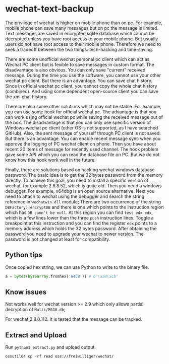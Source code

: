 # wechat-text-backup
The privilege of wechat is higher on mobile phone than on pc. For example, mobile phone can save many messages but on pc the
message is limited. Text messages are saved in encrypted sqlite database which cannot be decrypted unless you have root access
to your mobile phone. But usually users do not have root access to their mobile phone. Therefore we need to seek a tradeoff between
the two things: tech-hacking and time-saving.

There are some unofficial wechat personal pc client which can act as Wechat PC client but is fexible to save messages in custom
format. The disadvantage is also obvious. You can only save "current" received message. During the time you use the software, you
cannot use your other wechat pc client. But there is an advantage. You can save chat history. Since in official wechat pc client,
you cannot copy the whole chat history (combined). And using some dependent open-source client you can save the xml chat history.

There are also some other solutions which may not be stable. For example, you can use some hook for official wechat pc.
The advantage is that you can work using official wechat pc while saving the received message out of the box. The disadvantage 
is that you can only use specific version of Windows wechat pc client (other OS is not supported, as I have searched GitHub).
Also, the sent message of yourself through PC client is not saved. But there is an advantage. You can enable recent message sync when you approve the logging of PC wechat client on phone. Then you have about recent 20 items of message for recently used channel. The hook problem
gave some API which you can read the database file on PC. But we do not know how this hook work well in the future.

Finally, there are solutions based on hacking wechat windows database password. The basic idea is to get the 32 bytes password from the memory directly. To achieve this goal, you need to install a specific version of wechat, for example 2.6.8.52, which is quite old. Then you need a windows debugger. For example, x64dbg is
an open source alternative. Next you need to attach to wechat using the debugger and search the string reference in
`wechatwin.dll` module; There are two occurrence of the string `DBFactory::encryptDB` and there is one which points to the
instruction region which has `DB cann't be null`. At this region you can find `test edx edx`, which is a few lines lower than
the three `push` instruction lines. Toggle a breakpoint at this instruction and you can find the register `edx` points to a
memory address which holds the 32 bytes password. After obtaining the password you need to upgrade your wechat to newer version. The password is not changed at least for compatibility.

## Python tips
Once copied hex string, we can use Python to write to the binary file.
```Python
a = bytes(bytearray.fromhex('A4CB')) # b'\xa4\xcb'
```
## Know issues
Not works well for wechat version >= 2.9 which only allows partial decryption of `Multi/MSG0.db`;

For wechat 2.8.0.112. It is tested that the message can be tracked.

## Extract and Upload
Run `python3 extract.py` and upload output.

```shell
ossutil64 cp -rf read oss://freiwilliger/wechat/
```
